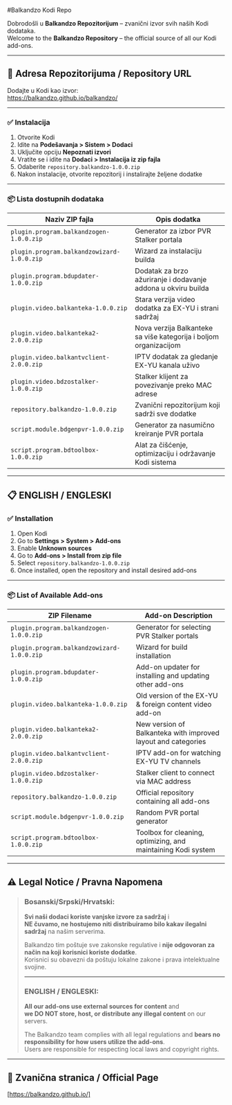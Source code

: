 #Balkandzo Kodi Repo

Dobrodošli u **Balkandzo Repozitorijum** – zvanični izvor svih naših Kodi dodataka.  
Welcome to the **Balkandzo Repository** – the official source of all our Kodi add-ons.

---

## 📌 Adresa Repozitorijuma / Repository URL

Dodajte u Kodi kao izvor:  
https://balkandzo.github.io/balkandzo/

---

### ✅ Instalacija

1. Otvorite Kodi  
2. Idite na **Podešavanja > Sistem > Dodaci**  
3. Uključite opciju **Nepoznati izvori**  
4. Vratite se i idite na **Dodaci > Instalacija iz zip fajla**  
5. Odaberite `repository.balkandzo-1.0.0.zip`  
6. Nakon instalacije, otvorite repozitorij i instalirajte željene dodatke

---

### 📦 Lista dostupnih dodataka

| Naziv ZIP fajla                                 | Opis dodatka                                                                 |
|------------------------------------------------|------------------------------------------------------------------------------|
| `plugin.program.balkandzogen-1.0.0.zip`        | Generator za izbor PVR Stalker portala                                      |
| `plugin.program.balkandzowizard-1.0.0.zip`     | Wizard za instalaciju builda                                                |
| `plugin.program.bdupdater-1.0.0.zip`           | Dodatak za brzo ažuriranje i dodavanje addona u okviru builda              |
| `plugin.video.balkanteka-1.0.0.zip`            | Stara verzija video dodatka za EX-YU i strani sadržaj                       |
| `plugin.video.balkanteka2-2.0.0.zip`           | Nova verzija Balkanteke sa više kategorija i boljom organizacijom          |
| `plugin.video.balkantvclient-2.0.0.zip`        | IPTV dodatak za gledanje EX-YU kanala uživo                                |
| `plugin.video.bdzostalker-1.0.0.zip`           | Stalker klijent za povezivanje preko MAC adrese                             |
| `repository.balkandzo-1.0.0.zip`               | Zvanični repozitorijum koji sadrži sve dodatke                             |
| `script.module.bdgenpvr-1.0.0.zip`             | Generator za nasumično kreiranje PVR portala                               |
| `script.program.bdtoolbox-1.0.0.zip`           | Alat za čišćenje, optimizaciju i održavanje Kodi sistema                   |

---

## 📋 ENGLISH / ENGLESKI

### ✅ Installation

1. Open Kodi  
2. Go to **Settings > System > Add-ons**  
3. Enable **Unknown sources**  
4. Go to **Add-ons > Install from zip file**  
5. Select `repository.balkandzo-1.0.0.zip`  
6. Once installed, open the repository and install desired add-ons

---

### 📦 List of Available Add-ons

| ZIP Filename                                   | Add-on Description                                                         |
|------------------------------------------------|---------------------------------------------------------------------------|
| `plugin.program.balkandzogen-1.0.0.zip`        | Generator for selecting PVR Stalker portals                               |
| `plugin.program.balkandzowizard-1.0.0.zip`     | Wizard for build installation                                             |
| `plugin.program.bdupdater-1.0.0.zip`           | Add-on updater for installing and updating other add-ons                 |
| `plugin.video.balkanteka-1.0.0.zip`            | Old version of the EX-YU & foreign content video add-on                   |
| `plugin.video.balkanteka2-2.0.0.zip`           | New version of Balkanteka with improved layout and categories             |
| `plugin.video.balkantvclient-2.0.0.zip`        | IPTV add-on for watching EX-YU TV channels                               |
| `plugin.video.bdzostalker-1.0.0.zip`           | Stalker client to connect via MAC address                                |
| `repository.balkandzo-1.0.0.zip`               | Official repository containing all add-ons                               |
| `script.module.bdgenpvr-1.0.0.zip`             | Random PVR portal generator                                               |
| `script.program.bdtoolbox-1.0.0.zip`           | Toolbox for cleaning, optimizing, and maintaining Kodi system            |

---

## ⚠️ **Legal Notice / Pravna Napomena**

> ### Bosanski/Srpski/Hrvatski:
> 
> **Svi naši dodaci koriste vanjske izvore za sadržaj** i  
> **NE čuvamo, ne hostujemo niti distribuiramo bilo kakav ilegalni sadržaj** na našim serverima.  
> 
> Balkandzo tim poštuje sve zakonske regulative i **nije odgovoran za način na koji korisnici koriste dodatke**.  
> Korisnici su obavezni da poštuju lokalne zakone i prava intelektualne svojine.
> 
> ---
> 
> ### ENGLISH / ENGLESKI:
> 
> **All our add-ons use external sources for content** and  
> **we DO NOT store, host, or distribute any illegal content** on our servers.  
> 
> The Balkandzo team complies with all legal regulations and **bears no responsibility for how users utilize the add-ons**.  
> Users are responsible for respecting local laws and copyright rights.

---

## 🤝 Zvanična stranica / Official Page

[https://balkandzo.github.io/]
